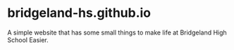 # bridgeland-hs.github.io
A simple website that has some small things to make life at Bridgeland High School Easier.
